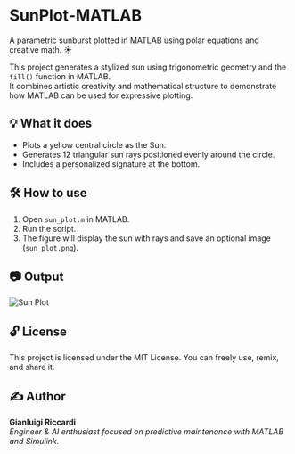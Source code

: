 # SunPlot-MATLAB
A parametric sunburst plotted in MATLAB using polar equations and creative math. ☀️

This project generates a stylized sun using trigonometric geometry and the `fill()` function in MATLAB.  
It combines artistic creativity and mathematical structure to demonstrate how MATLAB can be used for expressive plotting.

## 💡 What it does

- Plots a yellow central circle as the Sun.
- Generates 12 triangular sun rays positioned evenly around the circle.
- Includes a personalized signature at the bottom.

## 🛠️ How to use

1. Open `sun_plot.m` in MATLAB.
2. Run the script.
3. The figure will display the sun with rays and save an optional image (`sun_plot.png`).

## 📷 Output

![Sun Plot](sun_plot.png)

## 🔓 License

This project is licensed under the MIT License. You can freely use, remix, and share it.

## ✍️ Author

**Gianluigi Riccardi**  
*Engineer & AI enthusiast focused on predictive maintenance with MATLAB and Simulink.*
